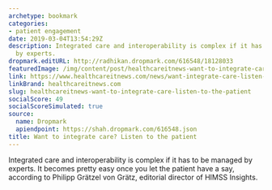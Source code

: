 ```yaml
---
archetype: bookmark
categories:
- patient engagement
date: 2019-03-04T13:54:29Z
description: Integrated care and interoperability is complex if it has to be managed
  by experts.
dropmark.editURL: http://radhikan.dropmark.com/616548/18128033
featuredImage: /img/content/post/healthcareitnews-want-to-integrate-care-listen-to-the-patient.jpg
link: https://www.healthcareitnews.com/news/want-integrate-care-listen-patient
linkBrand: healthcareitnews.com
slug: healthcareitnews-want-to-integrate-care-listen-to-the-patient
socialScore: 49
socialScoreSimulated: true
source:
  name: Dropmark
  apiendpoint: https://shah.dropmark.com/616548.json
title: Want to integrate care? Listen to the patient
---
```

Integrated care and interoperability is complex if it has to be managed by experts. It becomes pretty easy once you let the patient have a say, according to Philipp Grätzel von Grätz, editorial director of HIMSS Insights.